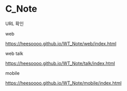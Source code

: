# C_Note

URL 확인

web 

https://heesoooo.github.io/WT_Note/web/index.html

web talk

https://heesoooo.github.io/WT_Note/talk/index.html

mobile

https://heesoooo.github.io/WT_Note/mobile/index.html
